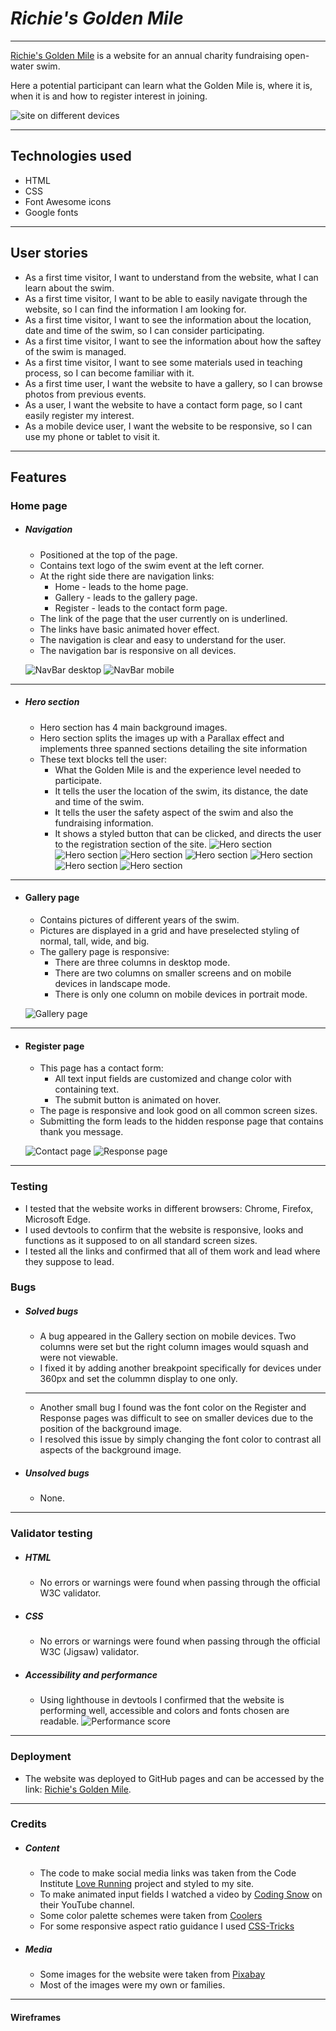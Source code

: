 # _Richie's Golden Mile_

---

[Richie's Golden Mile](https://alirua.github.io/richies-golden-mile/) is a website for an annual charity fundraising open-water swim.

Here a potential participant can learn what the Golden Mile is, where it is, when it is and how to register interest in joining.

![site on different devices](/assets/images/am-i-responsive.jpg)

---

## Technologies used

- HTML
- CSS
- Font Awesome icons
- Google fonts

---

## User stories

- As a first time visitor, I want to understand from the website, what I can learn about the swim.
- As a first time visitor, I want to be able to easily navigate through the website, so I can find the information I am looking for.
- As a first time visitor, I want to see the information about the location, date and time of the swim, so I can consider participating.
- As a first time visitor, I want to see the information about how the saftey of the swim is managed.
- As a first time visitor, I want to see some materials used in teaching process, so I can become familiar with it.
- As a first time user, I want the website to have a gallery, so I can browse photos from previous events.
- As a user, I want the website to have a contact form page, so I cant easily register my interest.
- As a mobile device user, I want the website to be responsive, so I can use my phone or tablet to visit it.

---

## Features

### Home page

- ##### Navigation

  - Positioned at the top of the page.
  - Contains text logo of the swim event at the left corner.
  - At the right side there are navigation links:
    - Home - leads to the home page.
    - Gallery - leads to the gallery page.
    - Register - leads to the contact form page.
  - The link of the page that the user currently on is underlined.
  - The links have basic animated hover effect.
  - The navigation is clear and easy to understand for the user.
  - The navigation bar is responsive on all devices.

  ![NavBar desktop](assets/images/nav-bar-desktop.png)
  ![NavBar mobile](assets/images/nav-bar-mobile.png)

---

- ##### Hero section
  - Hero section has 4 main background images.
  - Hero section splits the images up with a Parallax effect and implements three spanned sections detailing the site information
  - These text blocks tell the user:
    - What the Golden Mile is and the experience level needed to participate.
    - It tells the user the location of the swim, its distance, the date and time of the swim.
    - It tells the user the safety aspect of the swim and also the fundraising information.
    - It shows a styled button that can be clicked, and directs the user to the registration section of the site.
      ![Hero section](assets/images/hero-image-1.png)
      ![Hero section](assets/images/hero-image-2.png)
      ![Hero section](assets/images/hero-image-3.png)
      ![Hero section](assets/images/hero-image-4.png)
      ![Hero section](assets/images/text-block-1.png)
      ![Hero section](assets/images/text-block-2.png)
      ![Hero section](assets/images/text-block-3.png)

---

- #### Gallery page

  - Contains pictures of different years of the swim.
  - Pictures are displayed in a grid and have preselected styling of normal, tall, wide, and big.
  - The gallery page is responsive:
    - There are three columns in desktop mode.
    - There are two columns on smaller screens and on mobile devices in landscape mode.
    - There is only one column on mobile devices in portrait mode.

  ![Gallery page](assets/images/gallery-page.png)

---

- #### Register page

  - This page has a contact form:
    - All text input fields are customized and change color with containing text.
    - The submit button is animated on hover.
  - The page is responsive and look good on all common screen sizes.
  - Submitting the form leads to the hidden response page that contains thank you message.

  ![Contact page](assets/images/register-page.png)
  ![Response page](assets/images/response-page.png)

---

### Testing

- I tested that the website works in different browsers: Chrome, Firefox, Microsoft Edge.
- I used devtools to confirm that the website is responsive, looks and functions as it supposed to on all standard screen sizes.
- I tested all the links and confirmed that all of them work and lead where they suppose to lead.

### Bugs

- ##### Solved bugs
  - A bug appeared in the Gallery section on mobile devices. Two columns were set but the right column images would squash and were not viewable.
  - I fixed it by adding another breakpoint specifically for devices under 360px and set the colummn display to one only.
  ***

  - Another small bug I found was the font color on the Register and Response pages was difficult to see on smaller devices due to the position of the background image.
  - I resolved this issue by simply changing the font color to contrast all aspects of the background image.

- ##### Unsolved bugs
  - None.

---

### Validator testing

- ##### HTML
  - No errors or warnings were found when passing through the official W3C validator.
- ##### CSS
  - No errors or warnings were found when passing through the official W3C (Jigsaw) validator.
- ##### Accessibility and performance
  - Using lighthouse in devtools I confirmed that the website is performing well, accessible and colors and fonts chosen are readable.
    ![Performance score](assets/images/lighthouse-results.png)

---

### Deployment

- The website was deployed to GitHub pages and can be accessed by the link: [Richie's Golden Mile](https://alirua.github.io/richies-golden-mile/).

---

### Credits

- ##### Content
  - The code to make social media links was taken from the Code Institute [Love Running](https://alirua.github.io/love-running/) project and styled to my site.
  - To make animated input fields I watched a video by [Coding Snow](https://youtu.be/8kTPtrz7PiU) on their YouTube channel.
  - Some color palette schemes were taken from [Coolers](https://coolors.co/)
  - For some responsive aspect ratio guidance I used [CSS-Tricks](https://css-tricks.com/)
- ##### Media
  - Some images for the website were taken from [Pixabay](https://pixabay.com/images/search/free%20images/)
  - Most of the images were my own or families.

---

#### Wireframes
